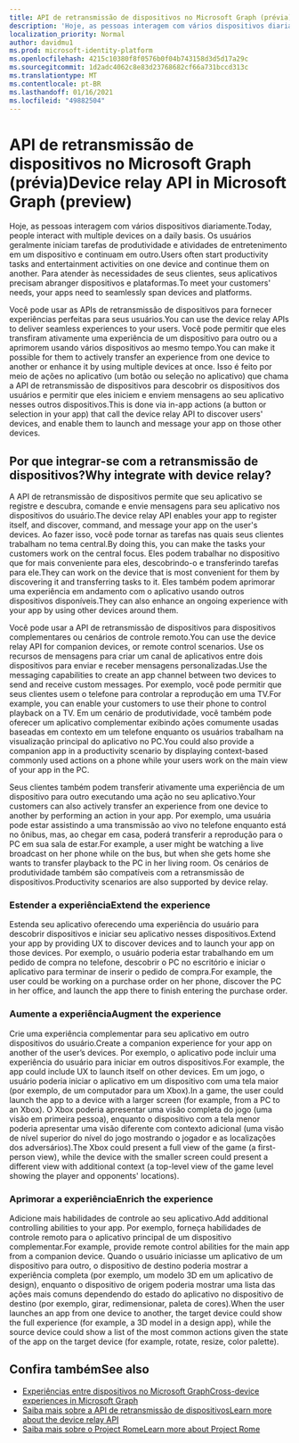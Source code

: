 ```yaml
---
title: API de retransmissão de dispositivos no Microsoft Graph (prévia)
description: 'Hoje, as pessoas interagem com vários dispositivos diariamente. Os usuários geralmente iniciam tarefas de produtividade e atividades de entretenimento em um dispositivo e continuam em outro. Para atender às necessidades de seus clientes, seus aplicativos precisam abranger dispositivos e plataformas. '
localization_priority: Normal
author: davidmu1
ms.prod: microsoft-identity-platform
ms.openlocfilehash: 4215c10380f8f0576b0f04b743158d3d5d17a29c
ms.sourcegitcommit: 1d2adc4062c8e83d23768682cf66a731bccd313c
ms.translationtype: MT
ms.contentlocale: pt-BR
ms.lasthandoff: 01/16/2021
ms.locfileid: "49882504"
---
```

# <a name="device-relay-api-in-microsoft-graph-preview"></a><span data-ttu-id="cdff3-105">API de retransmissão de dispositivos no Microsoft Graph (prévia)</span><span class="sxs-lookup"><span data-stu-id="cdff3-105">Device relay API in Microsoft Graph (preview)</span></span>

<span data-ttu-id="cdff3-106">Hoje, as pessoas interagem com vários dispositivos diariamente.</span><span class="sxs-lookup"><span data-stu-id="cdff3-106">Today, people interact with multiple devices on a daily basis.</span></span> <span data-ttu-id="cdff3-107">Os usuários geralmente iniciam tarefas de produtividade e atividades de entretenimento em um dispositivo e continuam em outro.</span><span class="sxs-lookup"><span data-stu-id="cdff3-107">Users often start productivity tasks and entertainment activities on one device and continue them on another.</span></span> <span data-ttu-id="cdff3-108">Para atender às necessidades de seus clientes, seus aplicativos precisam abranger dispositivos e plataformas.</span><span class="sxs-lookup"><span data-stu-id="cdff3-108">To meet your customers' needs, your apps need to seamlessly span devices and platforms.</span></span> 

<span data-ttu-id="cdff3-109">Você pode usar as APIs de retransmissão de dispositivos para fornecer experiências perfeitas para seus usuários.</span><span class="sxs-lookup"><span data-stu-id="cdff3-109">You can use the device relay APIs to deliver seamless experiences to your users.</span></span> <span data-ttu-id="cdff3-110">Você pode permitir que eles transfiram ativamente uma experiência de um dispositivo para outro ou a aprimorem usando vários dispositivos ao mesmo tempo.</span><span class="sxs-lookup"><span data-stu-id="cdff3-110">You can make it possible for them to actively transfer an experience from one device to another or enhance it by using multiple devices at once.</span></span> <span data-ttu-id="cdff3-111">Isso é feito por meio de ações no aplicativo (um botão ou seleção no aplicativo) que chama a API de retransmissão de dispositivos para descobrir os dispositivos dos usuários e permitir que eles iniciem e enviem mensagens ao seu aplicativo nesses outros dispositivos.</span><span class="sxs-lookup"><span data-stu-id="cdff3-111">This is done via in-app actions (a button or selection in your app) that call the device relay API to discover users' devices, and enable them to launch and message your app on those other devices.</span></span>

## <a name="why-integrate-with-device-relay"></a><span data-ttu-id="cdff3-112">Por que integrar-se com a retransmissão de dispositivos?</span><span class="sxs-lookup"><span data-stu-id="cdff3-112">Why integrate with device relay?</span></span>

<span data-ttu-id="cdff3-113">A API de retransmissão de dispositivos permite que seu aplicativo se registre e descubra, comande e envie mensagens para seu aplicativo nos dispositivos do usuário.</span><span class="sxs-lookup"><span data-stu-id="cdff3-113">The device relay API enables your app to register itself, and discover, command, and message your app on the user's devices.</span></span> <span data-ttu-id="cdff3-114">Ao fazer isso, você pode tornar as tarefas nas quais seus clientes trabalham no tema central.</span><span class="sxs-lookup"><span data-stu-id="cdff3-114">By doing this, you can make the tasks your customers work on the central focus.</span></span> <span data-ttu-id="cdff3-115">Eles podem trabalhar no dispositivo que for mais conveniente para eles, descobrindo-o e transferindo tarefas para ele.</span><span class="sxs-lookup"><span data-stu-id="cdff3-115">They can work on the device that is most convenient for them by discovering it and transferring tasks to it.</span></span> <span data-ttu-id="cdff3-116">Eles também podem aprimorar uma experiência em andamento com o aplicativo usando outros dispositivos disponíveis.</span><span class="sxs-lookup"><span data-stu-id="cdff3-116">They can also enhance an ongoing experience with your app by using other devices around them.</span></span>

<span data-ttu-id="cdff3-117">Você pode usar a API de retransmissão de dispositivos para dispositivos complementares ou cenários de controle remoto.</span><span class="sxs-lookup"><span data-stu-id="cdff3-117">You can use the device relay API for companion devices, or remote control scenarios.</span></span> <span data-ttu-id="cdff3-118">Use os recursos de mensagens para criar um canal de aplicativos entre dois dispositivos para enviar e receber mensagens personalizadas.</span><span class="sxs-lookup"><span data-stu-id="cdff3-118">Use the messaging capabilities to create an app channel between two devices to send and receive custom messages.</span></span> <span data-ttu-id="cdff3-119">Por exemplo, você pode permitir que seus clientes usem o telefone para controlar a reprodução em uma TV.</span><span class="sxs-lookup"><span data-stu-id="cdff3-119">For example, you can enable your customers to use their phone to control playback on a TV.</span></span> <span data-ttu-id="cdff3-120">Em um cenário de produtividade, você também pode oferecer um aplicativo complementar exibindo ações comumente usadas baseadas em contexto em um telefone enquanto os usuários trabalham na visualização principal do aplicativo no PC.</span><span class="sxs-lookup"><span data-stu-id="cdff3-120">You could also provide a companion app in a productivity scenario by displaying context-based commonly used actions on a phone while your users work on the main view of your app in the PC.</span></span>

<span data-ttu-id="cdff3-121">Seus clientes também podem transferir ativamente uma experiência de um dispositivo para outro executando uma ação no seu aplicativo.</span><span class="sxs-lookup"><span data-stu-id="cdff3-121">Your customers can also actively transfer an experience from one device to another by performing an action in your app.</span></span> <span data-ttu-id="cdff3-122">Por exemplo, uma usuária pode estar assistindo a uma transmissão ao vivo no telefone enquanto está no ônibus, mas, ao chegar em casa, poderá transferir a reprodução para o PC em sua sala de estar.</span><span class="sxs-lookup"><span data-stu-id="cdff3-122">For example, a user might be watching a live broadcast on her phone while on the bus, but when she gets home she wants to transfer playback to the PC in her living room.</span></span> <span data-ttu-id="cdff3-123">Os cenários de produtividade também são compatíveis com a retransmissão de dispositivos.</span><span class="sxs-lookup"><span data-stu-id="cdff3-123">Productivity scenarios are also supported by device relay.</span></span> 

### <a name="extend-the-experience"></a><span data-ttu-id="cdff3-124">Estender a experiência</span><span class="sxs-lookup"><span data-stu-id="cdff3-124">Extend the experience</span></span>

<span data-ttu-id="cdff3-125">Estenda seu aplicativo oferecendo uma experiência do usuário para descobrir dispositivos e iniciar seu aplicativo nesses dispositivos.</span><span class="sxs-lookup"><span data-stu-id="cdff3-125">Extend your app by providing UX to discover devices and to launch your app on those devices.</span></span> <span data-ttu-id="cdff3-126">Por exemplo, o usuário poderia estar trabalhando em um pedido de compra no telefone, descobrir o PC no escritório e iniciar o aplicativo para terminar de inserir o pedido de compra.</span><span class="sxs-lookup"><span data-stu-id="cdff3-126">For example, the user could be working on a purchase order on her phone, discover the PC in her office, and launch the app there to finish entering the purchase order.</span></span>  

### <a name="augment-the-experience"></a><span data-ttu-id="cdff3-127">Aumente a experiência</span><span class="sxs-lookup"><span data-stu-id="cdff3-127">Augment the experience</span></span>

<span data-ttu-id="cdff3-128">Crie uma experiência complementar para seu aplicativo em outro dispositivos do usuário.</span><span class="sxs-lookup"><span data-stu-id="cdff3-128">Create a companion experience for your app on another of the user’s devices.</span></span> <span data-ttu-id="cdff3-129">Por exemplo, o aplicativo pode incluir uma experiência do usuário para iniciar em outros dispositivos.</span><span class="sxs-lookup"><span data-stu-id="cdff3-129">For example, the app could include UX to launch itself on other devices.</span></span> <span data-ttu-id="cdff3-130">Em um jogo, o usuário poderia iniciar o aplicativo em um dispositivo com uma tela maior (por exemplo, de um computador para um Xbox).</span><span class="sxs-lookup"><span data-stu-id="cdff3-130">In a game, the user could launch the app to a device with a larger screen (for example, from a PC to an Xbox).</span></span> <span data-ttu-id="cdff3-131">O Xbox poderia apresentar uma visão completa do jogo (uma visão em primeira pessoa), enquanto o dispositivo com a tela menor poderia apresentar uma visão diferente com contexto adicional (uma visão de nível superior do nível do jogo mostrando o jogador e as localizações dos adversários).</span><span class="sxs-lookup"><span data-stu-id="cdff3-131">The Xbox could present a full view of the game (a first-person view), while the device with the smaller screen could present a different view with additional context (a top-level view of the game level showing the player and opponents' locations).</span></span>  

### <a name="enrich-the-experience"></a><span data-ttu-id="cdff3-132">Aprimorar a experiência</span><span class="sxs-lookup"><span data-stu-id="cdff3-132">Enrich the experience</span></span>

<span data-ttu-id="cdff3-133">Adicione mais habilidades de controle ao seu aplicativo.</span><span class="sxs-lookup"><span data-stu-id="cdff3-133">Add additional controlling abilities to your app.</span></span> <span data-ttu-id="cdff3-134">Por exemplo, forneça habilidades de controle remoto para o aplicativo principal de um dispositivo complementar.</span><span class="sxs-lookup"><span data-stu-id="cdff3-134">For example, provide remote control abilities for the main app from a companion device.</span></span> <span data-ttu-id="cdff3-135">Quando o usuário iniciasse um aplicativo de um dispositivo para outro, o dispositivo de destino poderia mostrar a experiência completa (por exemplo, um modelo 3D em um aplicativo de design), enquanto o dispositivo de origem poderia mostrar uma lista das ações mais comuns dependendo do estado do aplicativo no dispositivo de destino (por exemplo, girar, redimensionar, paleta de cores).</span><span class="sxs-lookup"><span data-stu-id="cdff3-135">When the user launches an app from one device to another, the target device could show the full experience (for example, a 3D model in a design app), while the source device could show a list of the most common actions given the state of the app on the target device (for example, rotate, resize, color palette).</span></span>

## <a name="see-also"></a><span data-ttu-id="cdff3-136">Confira também</span><span class="sxs-lookup"><span data-stu-id="cdff3-136">See also</span></span>

- [<span data-ttu-id="cdff3-137">Experiências entre dispositivos no Microsoft Graph</span><span class="sxs-lookup"><span data-stu-id="cdff3-137">Cross-device experiences in Microsoft Graph</span></span>](cross-device-concept-overview.md)
- [<span data-ttu-id="cdff3-138">Saiba mais sobre a API de retransmissão de dispositivos</span><span class="sxs-lookup"><span data-stu-id="cdff3-138">Learn more about the device relay API</span></span>](/graph/api/resources/project-rome-overview?view=graph-rest-beta)
- [<span data-ttu-id="cdff3-139">Saiba mais sobre o Project Rome</span><span class="sxs-lookup"><span data-stu-id="cdff3-139">Learn more about Project Rome</span></span>](/windows/project-rome/)